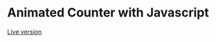 # Animated Counter with Javascript

<p><a href="https://counter-js.netlify.com/">Live version</a></p>
